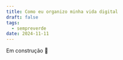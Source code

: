 ```yaml
---
title: Como eu organizo minha vida digital
draft: false
tags:
  - sempreverde
date: 2024-11-11
---
```

Em construção 🚧 